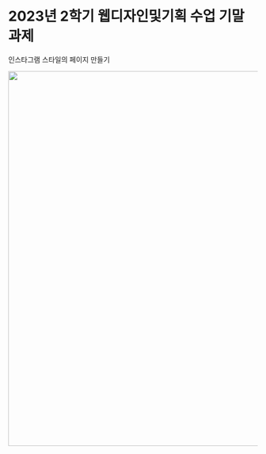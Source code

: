 # 2023년 2학기 웹디자인및기획 수업 기말 과제

인스타그램 스타일의 페이지 만들기

<img width="757" src="https://github.com/faithjua/-/assets/142774376/5fb72063-1946-40af-951a-824cc6ab1046">
